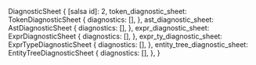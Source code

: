 DiagnosticSheet {
    [salsa id]: 2,
    token_diagnostic_sheet: TokenDiagnosticSheet {
        diagnostics: [],
    },
    ast_diagnostic_sheet: AstDiagnosticSheet {
        diagnostics: [],
    },
    expr_diagnostic_sheet: ExprDiagnosticSheet {
        diagnostics: [],
    },
    expr_ty_diagnostic_sheet: ExprTypeDiagnosticSheet {
        diagnostics: [],
    },
    entity_tree_diagnostic_sheet: EntityTreeDiagnosticSheet {
        diagnostics: [],
    },
}